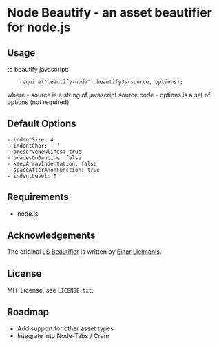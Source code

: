 # Node Beautify - an asset beautifier for node.js


## Usage

to beautify javascript:

		require('beautify-node').beautifyJs(source, options);
		
where
	- source is a string of javascript source code
	- options is a set of options (not required)
		

## Default Options 

	- indentSize: 4
	- indentChar: ' '
	- preserveNewlines: true
	- bracesOnOwnLine: false
	- keepArrayIndentation: false
	- spaceAfterAnonFunction: true
	- indentLevel: 0


## Requirements

* node.js


## Acknowledgements

The original [JS Beautifier](http://github.com/einars/js-beautify) is written by [Einar Lielmanis](mailto:einar@jsbeautifier.org).


## License

MIT-License, see `LICENSE.txt`.

## Roadmap

- Add support for other asset types
- Integrate into Node-Tabs / Cram
